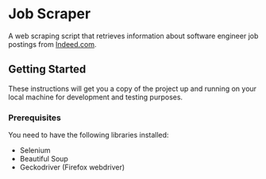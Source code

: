 # Job Scraper

A web scraping script that retrieves information about software engineer job postings from [Indeed.com](https://www.indeed.com/).

## Getting Started

These instructions will get you a copy of the project up and running on your local machine for development and testing purposes.

### Prerequisites

You need to have the following libraries installed:

- Selenium
- Beautiful Soup
- Geckodriver (Firefox webdriver)

